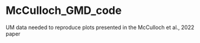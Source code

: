 # McCulloch_GMD_code
UM data needed to reproduce plots presented in the McCulloch et al., 2022 paper

